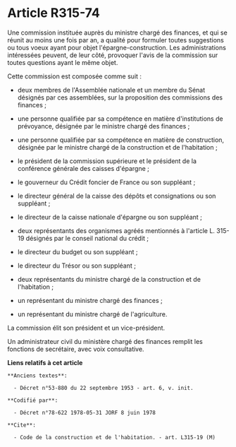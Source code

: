# Article R315-74

Une commission instituée auprès du ministre chargé des finances, et qui se réunit au moins une fois par an, a qualité pour
formuler toutes suggestions ou tous voeux ayant pour objet l'épargne-construction. Les administrations intéressées peuvent,
de leur côté, provoquer l'avis de la commission sur toutes questions ayant le même objet.

Cette commission est composée comme suit :

- deux membres de l'Assemblée nationale et un membre du Sénat désignés par ces assemblées, sur la proposition des commissions
des finances ;

- une personne qualifiée par sa compétence en matière d'institutions de prévoyance, désignée par le ministre chargé des
finances ;

- une personne qualifiée par sa compétence en matière de construction, désignée par le ministre chargé de la construction et
de l'habitation ;

- le président de la commission supérieure et le président de la conférence générale des caisses d'épargne ;

- le gouverneur du Crédit foncier de France ou son suppléant ;

- le directeur général de la caisse des dépôts et consignations ou son suppléant ;

- le directeur de la caisse nationale d'épargne ou son suppléant ;

- deux représentants des organismes agréés mentionnés à l'article L. 315-19 désignés par le conseil national du crédit ;

- le directeur du budget ou son suppléant ;

- le directeur du Trésor ou son suppléant ;

- deux représentants du ministre chargé de la construction et de l'habitation ;

- un représentant du ministre chargé des finances ;

- un représentant du ministre chargé de l'agriculture.

La commission élit son président et un vice-président.

Un administrateur civil du ministère chargé des finances remplit les fonctions de secrétaire, avec voix consultative.

**Liens relatifs à cet article**

	**Anciens textes**:

	  - Décret n°53-880 du 22 septembre 1953 - art. 6, v. init.

	**Codifié par**:

	  - Décret n°78-622 1978-05-31 JORF 8 juin 1978

	**Cite**:

	  - Code de la construction et de l'habitation. - art. L315-19 (M)
